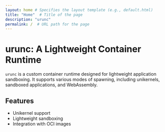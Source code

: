 ```yaml
---
layout: home # Specifies the layout template (e.g., default.html)
title: "Home"  # Title of the page
description: "urunc"
permalink: /  # URL path for the page
---
```


# urunc: A Lightweight Container Runtime

`urunc` is a custom container runtime designed for lightweight application sandboxing. It supports various modes of spawning, including unikernels, sandboxed applications, and WebAssembly.

## Features
- Unikernel support
- Lightweight sandboxing
- Integration with OCI images
